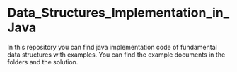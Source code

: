 # Data_Structures_Implementation_in_Java
 In this repository you can find java implementation code of fundamental data structures with examples. You can find the example documents in the folders and the solution.
